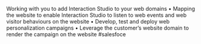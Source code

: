 Working with you to add Interaction Studio to your web domains
• Mapping the website to enable Interaction Studio to listen to web
events and web visitor behaviours on the website
• Develop, test and deploy web personalization campaigns
• Leverage the customer’s website domain to render the campaign
on the website
#salesfoce 
